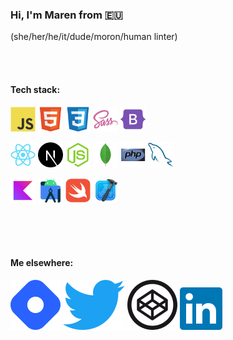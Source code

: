 ### Hi, I'm Maren from 	&#127466;&#127482;

(she/her/he/it/dude/moron/human linter)

<br><br>
<h4>Tech stack:</h4>

<img src="https://raw.githubusercontent.com/devicons/devicon/master/icons/javascript/javascript-original.svg" alt="javascript" width="40" height="40"/> <img src="https://raw.githubusercontent.com/devicons/devicon/master/icons/html5/html5-original.svg" alt="html5" width="40" height="40"/> <img src="https://raw.githubusercontent.com/devicons/devicon/master/icons/css3/css3-original.svg" alt="css3" width="40" height="40"/> <img src="https://raw.githubusercontent.com/devicons/devicon/master/icons/sass/sass-original.svg" alt="sass" width="40" height="40"/> <img src="https://raw.githubusercontent.com/devicons/devicon/master/icons/bootstrap/bootstrap-plain.svg" alt="bootstrap" width="40" height="40"/> <br>


<img src="https://raw.githubusercontent.com/devicons/devicon/master/icons/react/react-original.svg" alt="react" width="40" height="40"/> <img src="https://raw.githubusercontent.com/devicons/devicon/master/icons/nextjs/nextjs-original.svg" alt="bootstrap" width="40" height="40"/> <img src="https://raw.githubusercontent.com/devicons/devicon/master/icons/nodejs/nodejs-original.svg" alt="nodejs" width="40" height="40"/> <img src="https://raw.githubusercontent.com/devicons/devicon/master/icons/mongodb/mongodb-original.svg" alt="mongodb" width="40" height="40"/> <img src="https://raw.githubusercontent.com/devicons/devicon/master/icons/php/php-original.svg" alt="php" width="40" height="40"/> <img src="https://raw.githubusercontent.com/devicons/devicon/master/icons/mysql/mysql-original.svg" alt="mysql" width="40" height="40"/> 



<img src="https://raw.githubusercontent.com/devicons/devicon/master/icons/kotlin/kotlin-original.svg" alt="mysql" width="40" height="40"/>  <img src="https://raw.githubusercontent.com/devicons/devicon/master/icons/androidstudio/androidstudio-original.svg" alt="mysql" width="40" height="40"/>   <img src="https://raw.githubusercontent.com/devicons/devicon/master/icons/swift/swift-original.svg" alt="mysql" width="40" height="40"/> <img src="https://raw.githubusercontent.com/devicons/devicon/master/icons/xcode/xcode-original.svg" alt="mysql" width="40" height="40"/>

<br><br><br>


  
<h4>Me elsewhere:</h4>

[![](img/social/hashnode-blue-40.svg)](https://hashnode.com/@jsdisco)
[![](img/social/twitter_blue_40.svg)](https://twitter.com/jsdisco)   [![](img/social/codepen_black_40.svg)](https://codepen.com/jsdisco)
[![](img/social/linkedin.svg)](https://linkedin.com/in/jsdisco)



<!--
**jsdisco/jsdisco** is a ✨ _special_ ✨ repository because its `README.md` (this file) appears on your GitHub profile.

Here are some ideas to get you started:

- 🔭 I’m currently working on ...
- 🌱 I’m currently learning ...
- 👯 I’m looking to collaborate on ...
- 🤔 I’m looking for help with ...
- 💬 Ask me about ...
- 📫 How to reach me: ...
- 😄 Pronouns: ...
- ⚡ Fun fact: ...
-->
